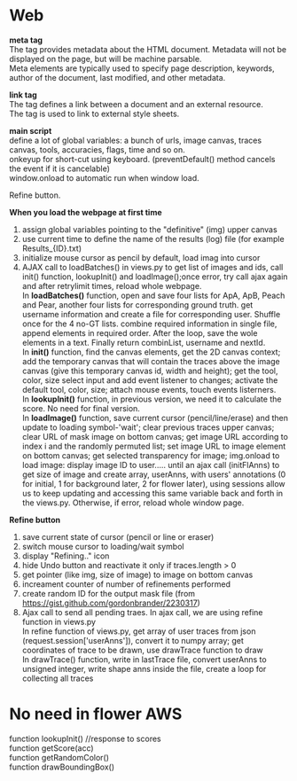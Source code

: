 # Web    
<b> meta tag </b>     
The <meta> tag provides metadata about the HTML document. Metadata will not be displayed on the page, but will be machine parsable.     
Meta elements are typically used to specify page description, keywords, author of the document, last modified, and other metadata.      

<b> link tag </b>   
The <link> tag defines a link between a document and an external resource.      
The <link> tag is used to link to external style sheets.        

<b> main script </b>   
define a lot of global variables: a bunch of urls, image canvas, traces canvas, tools, accuracies, flags, time and so on.        
onkeyup for short-cut using keyboard. (preventDefault() method cancels the event if it is cancelable)    
window.onload to automatic run when window load. 

Refine button.   



<b> When you load the webpage at first time </b>   
1. assign global variables pointing to the "definitive" (img) upper canvas    
2. use current time to define the name of the results (log) file (for example Results_{ID}.txt)    
3. initialize mouse cursor as pencil by default, load imag into cursor   
4. AJAX call to loadBatches() in views.py to get list of images and ids, call init() function, lookupInit() and loadImage();once error, try call ajax again and after retrylimit times, reload whole webpage.          
In <b>loadBatches()</b> function, open and save four lists for ApA, ApB, Peach and Pear, another four lists for corresponding ground truth. get username information and create a file for corresponding user. Shuffle once for the 4 no-GT lists. combine required information in single file, append elements in required order. After the loop, save the wole elements in a text. Finally return combinList, username and nextId.            
In <b>init()</b> function, find the canvas elements, get the 2D canvas context; add the temporary canvas that will contain the traces above the image canvas (give this temporary canvas id, width and height); get the tool, color, size select input and add event listener to changes; activate the default tool, color, size; attach mouse events, touch events listerners.     
In <b>lookupInit()</b> function, in previous version, we need it to calculate the score. No need for final version.           
In <b>loadImage()</b> function, save current cursor (pencil/line/erase) and then update to loading symbol-'wait'; clear previous traces upper canvas; clear URL of mask image on bottom canvas; get image URL according to index i and the randomly permuted list; 
set image URL to image element on bottom canvas; get selected transparency for image; img.onload to load image: display image ID to user..... until an ajax call (initFlAnns) to get size of image and create array, userAnns, with users' annotations (0 for initial, 1 for background later, 2 for flower later), using sessions allow us to keep updating and accessing this same variable back and forth in the views.py. Otherwise, if error, reload whole window page.     

<b> Refine button </b>    
1. save current state of cursor (pencil or line or eraser)     
2. switch mouse cursor to loading/wait symbol    
3. display "Refining.." icon    
4. hide Undo button and reactivate it only if traces.length > 0     
5. get pointer (like img, size of image) to image on bottom canvas     
6. increament counter of number of refinements performed    
7. create random ID for the output mask file (from https://gist.github.com/gordonbrander/2230317)     
8. Ajax call to send all pending traes. In ajax call, we are using refine function in views.py   
In refine function of views.py, get array of user traces from json (request.session['userAnns']), convert it to numpy array; get coordinates of trace to be drawn, use drawTrace function to draw  
In drawTrace() function, write in lastTrace file, convert userAnns to unsigned integer, write shape anns inside the file, create a loop for collecting all traces   




# No need in flower AWS     
function lookupInit() //response to scores    
function getScore(acc)      
function getRandomColor()    
function drawBoundingBox()    




